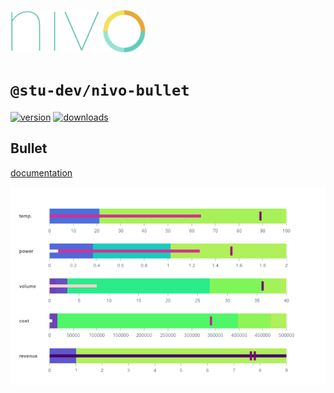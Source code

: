 <a href="https://nivo.rocks"><img alt="nivo" src="https://raw.githubusercontent.com/plouc/nivo/master/nivo.png" width="216" height="68"/></a>

# `@stu-dev/nivo-bullet`

[![version](https://img.shields.io/npm/v/@stu-dev/nivo-bullet?style=for-the-badge)](https://www.npmjs.com/package/@stu-dev/nivo-bullet)
[![downloads](https://img.shields.io/npm/dm/@stu-dev/nivo-bullet?style=for-the-badge)](https://www.npmjs.com/package/@stu-dev/nivo-bullet)

## Bullet

[documentation](http://nivo.rocks/bullet/)

![Bullet](https://raw.githubusercontent.com/plouc/nivo/master/website/src/assets/captures/bullet.png)
